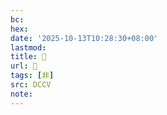 ```yaml
---
bc:
hex:
date: '2025-10-13T10:28:30+08:00'
lastmod:
title: 􂒼
url: 􂒼
tags: [非]
src: DCCV
note:
---
```

